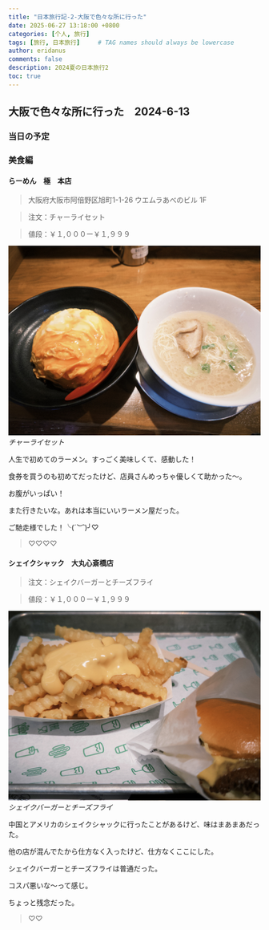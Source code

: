 ```yaml
---
title: "日本旅行記-2-大阪で色々な所に行った"
date: 2025-06-27 13:18:00 +0800
categories: [个人, 旅行]
tags: [旅行, 日本旅行]     # TAG names should always be lowercase
author: eridanus
comments: false
description: 2024夏の日本旅行2
toc: true
---
```


## 大阪で色々な所に行った　2024-6-13

### 当日の予定

### 美食編

#### **らーめん　極　本店**

> 大阪府大阪市阿倍野区旭町1-1-26 ウエムラあべのビル 1F

> 注文：チャーライセット

> 値段：￥１,０００ー￥１,９９９

![](/assets/img/post_img/2025-06-27/fxn%202024-06-13%20132435.259.JPG)
_チャーライセット_

人生で初めてのラーメン。すっごく美味しくて、感動した！

食券を買うのも初めてだったけど、店員さんめっちゃ優しくて助かった〜。

お腹がいっぱい！

また行きたいな。あれは本当にいいラーメン屋だった。

ご馳走様でした！╰(*´︶`*)╯♡

> ♡♡♡♡

#### **シェイクシャック　大丸心斎橋店**

> 注文：シェイクバーガーとチーズフライ

> 値段：￥１,０００ー￥１,９９９

![](/assets/img/post_img/2025-06-27/fxn%202024-06-13%20193950.943.JPG)
_シェイクバーガーとチーズフライ_

中国とアメリカのシェイクシャックに行ったことがあるけど、味はまあまあだった。

他の店が混んでたから仕方なく入ったけど、仕方なくここにした。

シェイクバーガーとチーズフライは普通だった。

コスパ悪いな〜って感じ。

ちょっと残念だった。

> ♡♡